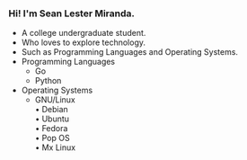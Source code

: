 ### Hi! I'm Sean Lester Miranda.
  * A college undergraduate student.
  * Who loves to explore technology.
  * Such as Programming Languages and Operating Systems.
* Programming Languages
  * Go
  * Python
* Operating Systems
  * GNU/Linux
    <br />• Debian
    <br />• Ubuntu
    <br />• Fedora
    <br />• Pop OS
    <br />• Mx Linux


<!--
**schwarz-sterben/schwarz-sterben** is a ✨ _special_ ✨ repository because its `README.md` (this file) appears on your GitHub profile.

Here are some ideas to get you started:

- 🔭 I’m currently working on ...
- 🌱 I’m currently learning ...
- 👯 I’m looking to collaborate on ...
- 🤔 I’m looking for help with ...
- 💬 Ask me about ...
- 📫 How to reach me: ...
- 😄 Pronouns: ...
- ⚡ Fun fact: ...
-->
